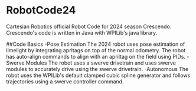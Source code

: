 # RobotCode24
Cartesian Robotics official Robot Code for 2024 season Crescendo. Crescendo's code is written in Java with WPILib's java library.

##Code Basics
-Pose Estimation
The 2024 robot uses pose estimation of limelight by integrating aprltags on top of the normal odometry. The robot has auto-align commands to align with an apriltag on the field using PIDs.
-Swerve Modules
The robot uses a swerve drivetrain and uses swerve modules to accurately drive using the swerve drivetrain.
-Autonomous
The robot uses the WPILib's default clamped cubic spline generator and follows trajectories using a swerve controller command.
